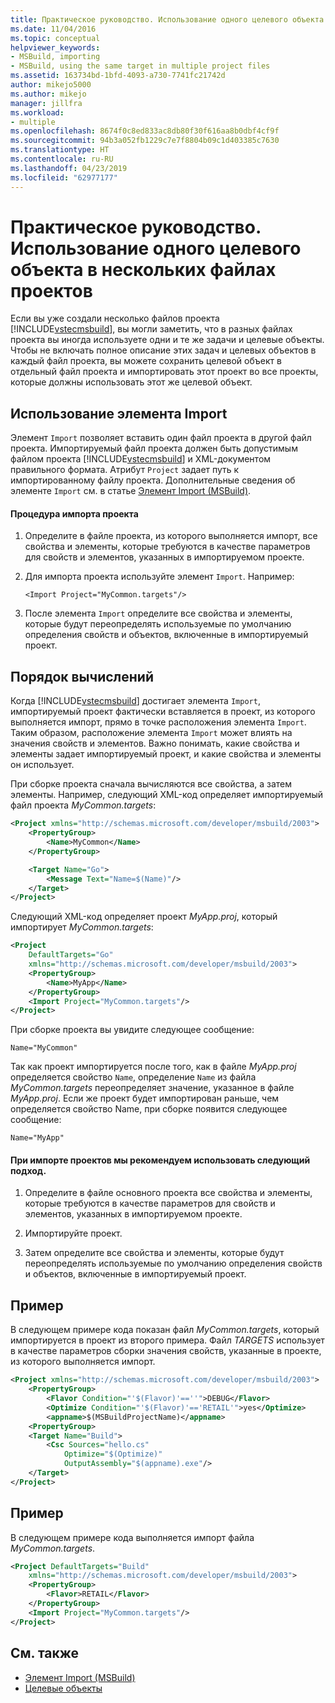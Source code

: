 ```yaml
---
title: Практическое руководство. Использование одного целевого объекта в нескольких файлах проектов | Документация Майкрософт
ms.date: 11/04/2016
ms.topic: conceptual
helpviewer_keywords:
- MSBuild, importing
- MSBuild, using the same target in multiple project files
ms.assetid: 163734bd-1bfd-4093-a730-7741fc21742d
author: mikejo5000
ms.author: mikejo
manager: jillfra
ms.workload:
- multiple
ms.openlocfilehash: 8674f0c8ed833ac8db80f30f616aa8b0dbf4cf9f
ms.sourcegitcommit: 94b3a052fb1229c7e7f8804b09c1d403385c7630
ms.translationtype: HT
ms.contentlocale: ru-RU
ms.lasthandoff: 04/23/2019
ms.locfileid: "62977177"
---
```

# <a name="how-to-use-the-same-target-in-multiple-project-files"></a>Практическое руководство. Использование одного целевого объекта в нескольких файлах проектов
Если вы уже создали несколько файлов проекта [!INCLUDE[vstecmsbuild](../extensibility/internals/includes/vstecmsbuild_md.md)], вы могли заметить, что в разных файлах проекта вы иногда используете одни и те же задачи и целевые объекты. Чтобы не включать полное описание этих задач и целевых объектов в каждый файл проекта, вы можете сохранить целевой объект в отдельный файл проекта и импортировать этот проект во все проекты, которые должны использовать этот же целевой объект.

## <a name="use-the-import-element"></a>Использование элемента Import
 Элемент `Import` позволяет вставить один файл проекта в другой файл проекта. Импортируемый файл проекта должен быть допустимым файлом проекта [!INCLUDE[vstecmsbuild](../extensibility/internals/includes/vstecmsbuild_md.md)] и XML-документом правильного формата. Атрибут `Project` задает путь к импортированному файлу проекта. Дополнительные сведения об элементе `Import` см. в статье [Элемент Import (MSBuild)](../msbuild/import-element-msbuild.md).

#### <a name="to-import-a-project"></a>Процедура импорта проекта

1. Определите в файле проекта, из которого выполняется импорт, все свойства и элементы, которые требуются в качестве параметров для свойств и элементов, указанных в импортируемом проекте.

2. Для импорта проекта используйте элемент `Import`. Например:

     `<Import Project="MyCommon.targets"/>`

3. После элемента `Import` определите все свойства и элементы, которые будут переопределять используемые по умолчанию определения свойств и объектов, включенные в импортируемый проект.

## <a name="order-of-evaluation"></a>Порядок вычислений
 Когда [!INCLUDE[vstecmsbuild](../extensibility/internals/includes/vstecmsbuild_md.md)] достигает элемента `Import`, импортируемый проект фактически вставляется в проект, из которого выполняется импорт, прямо в точке расположения элемента `Import`. Таким образом, расположение элемента `Import` может влиять на значения свойств и элементов. Важно понимать, какие свойства и элементы задает импортируемый проект, и какие свойства и элементы он использует.

 При сборке проекта сначала вычисляются все свойства, а затем элементы. Например, следующий XML-код определяет импортируемый файл проекта *MyCommon.targets*:

```xml
<Project xmlns="http://schemas.microsoft.com/developer/msbuild/2003">
    <PropertyGroup>
        <Name>MyCommon</Name>
    </PropertyGroup>

    <Target Name="Go">
        <Message Text="Name=$(Name)"/>
    </Target>
</Project>
```

 Следующий XML-код определяет проект *MyApp.proj*, который импортирует *MyCommon.targets*:

```xml
<Project
    DefaultTargets="Go"
    xmlns="http://schemas.microsoft.com/developer/msbuild/2003">
    <PropertyGroup>
        <Name>MyApp</Name>
    </PropertyGroup>
    <Import Project="MyCommon.targets"/>
</Project>
```

 При сборке проекта вы увидите следующее сообщение:

 `Name="MyCommon"`

 Так как проект импортируется после того, как в файле *MyApp.proj* определяется свойство `Name`, определение `Name` из файла *MyCommon.targets* переопределяет значение, указанное в файле *MyApp.proj*. Если же проект будет импортирован раньше, чем определяется свойство Name, при сборке появится следующее сообщение:

 `Name="MyApp"`

#### <a name="use-the-following-approach-when-importing-projects"></a>При импорте проектов мы рекомендуем использовать следующий подход.

1. Определите в файле основного проекта все свойства и элементы, которые требуются в качестве параметров для свойств и элементов, указанных в импортируемом проекте.

2. Импортируйте проект.

3. Затем определите все свойства и элементы, которые будут переопределять используемые по умолчанию определения свойств и объектов, включенные в импортируемый проект.

## <a name="example"></a>Пример
 В следующем примере кода показан файл *MyCommon.targets*, который импортируется в проект из второго примера. Файл *TARGETS* использует в качестве параметров сборки значения свойств, указанные в проекте, из которого выполняется импорт.

```xml
<Project xmlns="http://schemas.microsoft.com/developer/msbuild/2003">
    <PropertyGroup>
        <Flavor Condition="'$(Flavor)'==''">DEBUG</Flavor>
        <Optimize Condition="'$(Flavor)'=='RETAIL'">yes</Optimize>
        <appname>$(MSBuildProjectName)</appname>
    <PropertyGroup>
    <Target Name="Build">
        <Csc Sources="hello.cs"
            Optimize="$(Optimize)"
            OutputAssembly="$(appname).exe"/>
    </Target>
</Project>
```

## <a name="example"></a>Пример
 В следующем примере кода выполняется импорт файла *MyCommon.targets*.

```xml
<Project DefaultTargets="Build"
    xmlns="http://schemas.microsoft.com/developer/msbuild/2003">
    <PropertyGroup>
        <Flavor>RETAIL</Flavor>
    </PropertyGroup>
    <Import Project="MyCommon.targets"/>
</Project>
```

## <a name="see-also"></a>См. также
- [Элемент Import (MSBuild)](../msbuild/import-element-msbuild.md)
- [Целевые объекты](../msbuild/msbuild-targets.md)